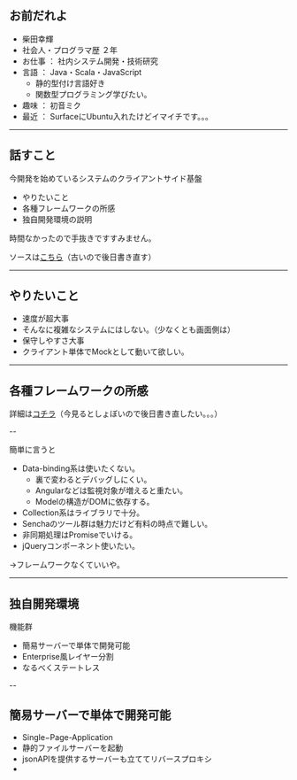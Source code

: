 
## お前だれよ

* 柴田幸輝
* 社会人・プログラマ歴 ２年
* お仕事 ： 社内システム開発・技術研究
* 言語 ： Java・Scala・JavaScript
	- 静的型付け言語好き
	- 関数型プログラミング学びたい。
* 趣味 ： 初音ミク
* 最近 ： SurfaceにUbuntu入れたけどイマイチです。。。

---

## 話すこと

今開発を始めているシステムのクライアントサイド基盤

* やりたいこと
* 各種フレームワークの所感
* 独自開発環境の説明

時間なかったので手抜きですすみません。

ソースは[こちら](https://github.com/uryyyyyyy/simpleWebDevTool)（古いので後日書き直す）

---

## やりたいこと

* 速度が超大事
* そんなに複雑なシステムにはしない。（少なくとも画面側は）
* 保守しやすさ大事
* クライアント単体でMockとして動いて欲しい。


---


## 各種フレームワークの所感

詳細は[コチラ](https://github.com/uryyyyyyy/simpleWebDevTool/blob/master/README.md#%E4%BB%96%E3%83%95%E3%83%AC%E3%83%BC%E3%83%A0%E3%83%AF%E3%83%BC%E3%82%AF%E3%81%AE%E5%80%8B%E4%BA%BA%E7%9A%84%E8%A6%8B%E8%A7%A3)（今見るとしょぼいので後日書き直したい。。。）

--

簡単に言うと

* Data-binding系は使いたくない。
	- 裏で変わるとデバッグしにくい。
	- Angularなどは監視対象が増えると重たい。
	- Modelの構造がDOMに依存する。
* Collection系はライブラリで十分。
* Senchaのツール群は魅力だけど有料の時点で難しい。
* 非同期処理はPromiseでいける。
* jQueryコンポーネント使いたい。

→フレームワークなくていいや。

---

## 独自開発環境

機能群

* 簡易サーバーで単体で開発可能
* Enterprise風レイヤー分割
* なるべくステートレス

--

## 簡易サーバーで単体で開発可能

* Single−Page-Application
* 静的ファイルサーバーを起動
* jsonAPIを提供するサーバーも立ててリバースプロキシ
* 


